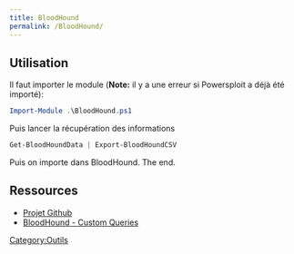 ```yaml
---
title: BloodHound
permalink: /BloodHound/
---
```


Utilisation
-----------

Il faut importer le module (**Note:** il y a une erreur si Powersploit a déjà été importé):

``` powershell
Import-Module .\BloodHound.ps1
```

Puis lancer la récupération des informations

``` powershell
Get-BloodHoundData | Export-BloodHoundCSV
```

Puis on importe dans BloodHound. The end.

Ressources
----------

-   [Projet Github](https://github.com/adaptivethreat/BloodHound)
-   [BloodHound - Custom Queries](http://www.securityripcord.com/blog/2016/09/28/bloodhound-custom-queries/)

[Category:Outils](/Category:Outils "wikilink")